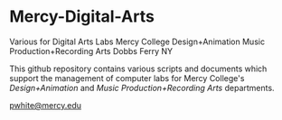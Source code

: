 # Mercy-Digital-Arts
Various for Digital Arts Labs
Mercy College
Design+Animation
Music Production+Recording Arts
Dobbs Ferry NY

This github repository contains various scripts and documents which support the management of computer labs for Mercy College's *Design+Animation* and *Music Production+Recording Arts* departments.

pwhite@mercy.edu
